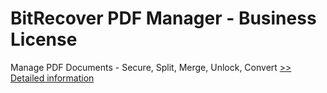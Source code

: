 # BitRecover PDF Manager - Business License
Manage PDF Documents - Secure, Split, Merge, Unlock, Convert
[>> Detailed information](https://secure.shareit.com/shareit/product.html?productid=300978279&affiliateid=200057808)